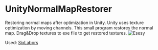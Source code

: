 # UnityNormalMapRestorer
Restoring normal maps after optimization in Unity.
Unity uses texture optimization by moving channels. This small program restores the normal map.
Drag&Drop textures to exe file to get restored textures.
![Esesy](https://github.com/user-attachments/assets/e86e0c19-1390-4754-8496-8fde39f112d5)

Used: [SixLabors](https://github.com/SixLabors/ImageSharp)

